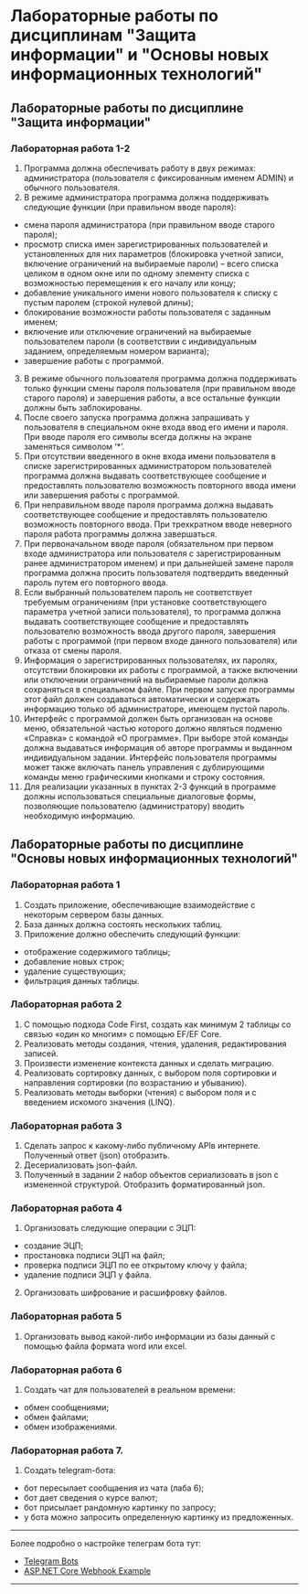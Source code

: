 # Лабораторные работы по дисциплинам "Защита информации" и "Основы новых информационных технологий"
## Лабораторные работы по дисциплине "Защита информации"

### Лабораторная работа 1-2
1. Программа должна обеспечивать работу в двух режимах: администратора (пользователя с фиксированным именем ADMIN) и обычного пользователя.
2.  В режиме администратора программа должна поддерживать следующие функции (при правильном вводе пароля):
* смена пароля администратора (при правильном вводе старого пароля);
* просмотр списка имен зарегистрированных пользователей и установленных для них параметров (блокировка учетной записи, включение ограничений на выбираемые пароли) – всего списка целиком в одном окне или по одному элементу списка с возможностью перемещения к его началу или концу;
* добавление уникального имени нового пользователя к списку с пустым паролем (строкой нулевой длины);
* блокирование возможности работы пользователя с заданным именем;
* включение или отключение ограничений на выбираемые пользователем пароли (в соответствии с индивидуальным заданием, определяемым номером варианта);
* завершение работы с программой.
3. В режиме обычного пользователя программа должна поддерживать только функции смены пароля пользователя (при правильном вводе старого пароля) и завершения работы, а все остальные функции должны быть заблокированы.
4. После своего запуска программа должна запрашивать у пользователя в специальном окне входа ввод его имени и пароля. При вводе пароля его символы всегда должны на экране заменяться символом ‘*’.
5. При отсутствии введенного в окне входа имени пользователя в списке зарегистрированных администратором пользователей программа должна выдавать соответствующее сообщение и предоставлять пользователю возможность повторного ввода имени или завершения работы с программой.
6. При неправильном вводе пароля программа должна выдавать соответствующее сообщение и предоставлять пользователю возможность повторного ввода. При трехкратном вводе неверного пароля работа программы должна завершаться.
7. При первоначальном вводе пароля (обязательном при первом входе администратора или пользователя с зарегистрированным ранее администратором именем) и при дальнейшей замене пароля программа должна просить пользователя подтвердить введенный пароль путем его повторного ввода.
8. Если выбранный пользователем пароль не соответствует требуемым ограничениям (при установке соответствующего параметра учетной записи пользователя), то программа должна выдавать соответствующее сообщение и предоставлять пользователю возможность ввода другого пароля, завершения работы с программой (при первом входе данного пользователя) или отказа от смены пароля.
9. Информация о зарегистрированных пользователях, их паролях, отсутствии блокировки их работы с программой, а также включении или отключении ограничений на выбираемые пароли должна сохраняться в специальном файле. При первом запуске программы этот файл должен создаваться автоматически и содержать информацию только об администраторе, имеющем пустой пароль.
10. Интерфейс с программой должен быть организован на основе меню, обязательной частью которого должно являться подменю «Справка» с командой «О программе». При выборе этой команды должна выдаваться информация об авторе программы и выданном индивидуальном задании. Интерфейс пользователя программы может также включать панель управления с дублирующими команды меню графическими кнопками и строку состояния.
11. Для реализации указанных в пунктах 2-3 функций в программе должны использоваться специальные диалоговые формы, позволяющие пользователю (администратору) вводить необходимую информацию.
        
## Лабораторные работы по дисциплине "Основы новых информационных технологий"

### Лабораторная работа 1
1. Создать приложение, обеспечивающие взаимодействие с некоторым сервером базы данных.
2. База данных должна состоять нескольких таблиц.
3. Приложение должно обеспечить следующий функции:
* отображение содержимого таблицы;
* добавление новых строк;
* удаление существующих;
* фильтрация данных таблицы.

### Лабораторная работа 2
1. С помощью подхода Code First, создать как минимум 2 таблицы со связью «один ко многим» с помощью EF/EF Core.
2. Реализовать методы создания, чтения, удаления, редактирования записей.
3. Произвести изменение контекста данных и сделать миграцию.
4. Реализовать сортировку данных, с выбором поля сортировки и направления сортировки (по возрастанию и убыванию).
5. Реализовать методы выборки (чтения) с выбором поля и с введением искомого значения (LINQ).

### Лабораторная работа 3
1. Cделать запрос к какому-либо публичному APIв интернете. Полученный ответ (json) отобразить.
2. Десериализовать json-файл.
3. Полученный в задании 2 набор объектов сериализовать в json c измененной структурой. Отобразить форматированный json.

### Лабораторная работа 4
1. Организовать следующие операции с ЭЦП:
* создание ЭЦП;
* простановка подписи ЭЦП на файл;
* проверка подписи ЭЦП по ее открытому ключу у файла;
* удаление подписи ЭЦП у файла.
2. Организовать шифрование и расшифровку файлов.

### Лабораторная работа 5
1. Организовать вывод какой-либо информации из базы данный с помощью файла формата word или excel.

### Лабораторная работа 6
1. Создать чат для пользователей в реальном времени:
* обмен сообщениями;
* обмен файлами;
* обмен изображениями.

### Лабораторная работа 7.
1. Создать telegram-бота:
* бот пересылает сообщаения из чата (лаба 6);
* бот дает сведения о курсе валют;
* бот присылает рандомную картинку по запросу;
* у бота можно запросить определенную картинку из предложенных.

---

Более подробно о настройке телеграм бота тут:
* [Telegram Bots](https://github.com/TelegramBots)
* [ASP.NET Core Webhook Example](https://github.com/TelegramBots/Telegram.Bot.Examples/tree/master/Telegram.Bot.Examples.WebHook)

---

